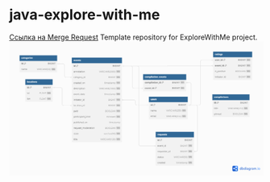# java-explore-with-me
[Ссылка на Merge Request](https://github.com/Zazhigina/java-explore-with-me/pull/7)
Template repository for ExploreWithMe project.
![Схема БД](https://github.com/Zazhigina/java-explore-with-me/blob/main/Untitled.png)
